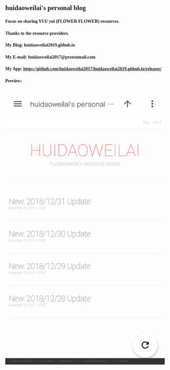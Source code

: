 <h2 id="-font-face-microsoft-yahei-ui-huidaoweilai-s-personal-blog-font-"><font face="Microsoft YaHei UI">huidaoweilai&#39;s personal blog</font></h2>

<ul></ul>

<h4 id="focus-on-sharing-yui-yui-flower-flower-resources"><font face="Microsoft YaHei UI">Focus on sharing YUI/ yui (FLOWER FLOWER) resources.</font></h4>

<ul></ul>

<h4 id="thanks-to-the-resource-providers"><font face="Microsoft YaHei UI">Thanks to the resource providers.</font></h4>

<ul></ul>

<h4 id="my-blog-huidaoweilai2019githubio"><font face="Microsoft YaHei UI">My Blog: huidaoweilai2019.github.io</font></h4>

<ul></ul>

<h4 id="my-e-mail-huidaoweilai2017protonmailcom"><font face="Microsoft YaHei UI">My E-mail: huidaoweilai2017@protonmail.com</font></h4>

<ul></ul>

#### <font face="Microsoft YaHei UI">My App: https://github.com/huidaoweilai2017/huidaoweilai2019.github.io/releases/</font>

<ul></ul>

#### <font face="Microsoft YaHei UI">Preview: </font>

<ul></ul>

![Branching](/IMG_20190101_190524.png)
